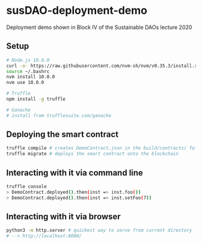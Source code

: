 # susDAO-deployment-demo
Deployment demo shown in Block IV of the Sustainable DAOs lecture 2020

## Setup

```sh
# Node.js 10.0.0
curl -o- https://raw.githubusercontent.com/nvm-sh/nvm/v0.35.3/install.sh | bash
source ~/.bashrc
nvm install 10.0.0
nvm use 10.0.0

# Truffle
npm install -g truffle

# Ganache
# install from trufflesuite.com/ganache
```

## Deploying the smart contract

```sh
truffle compile # creates DemoContract.json in the build/contracts/ folder
truffle migrate # deploys the smart contract onto the blockchain
```

## Interacting with it via command line

```sh
truffle console
> DemoContract.deployed().then(inst => inst.foo())
> DemoContract.deployed().then(inst => inst.setFoo(7))
```

## Interacting with it via browser

```sh
python3 -m http.server # quickest way to serve from current directory
# --> http://localhost:8000/
```

